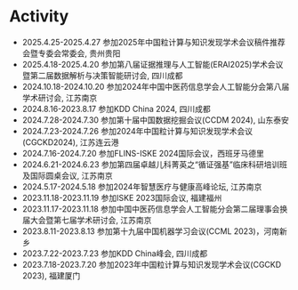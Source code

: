 # <i class="fas fa-cog fa-spin"></i> Activity
- 2025.4.25-2025.4.27 参加2025年中国粒计算与知识发现学术会议稿件推荐会暨专委会常委会, 贵州贵阳
- 2025.4.18-2025.4.20 参加第八届证据推理与人工智能(ERAI2025)学术会议暨第二届数据解析与决策智能研讨会, 四川成都
- 2024.10.18-2024.10.20 参加2024年中国中医药信息学会人工智能分会第八届学术研讨会, 江苏南京
- 2024.8.16-2023.8.17 参加KDD China 2024, 四川成都
- 2024.7.28-2024.7.30 参加第十届中国数据挖掘会议(CCDM 2024), 山东泰安
- 2024.7.23-2024.7.26 参加2024年中国粒计算与知识发现学术会议(CGCKD2024), 江苏连云港
- 2024.7.16-2024.7.20 参加FLINS-ISKE 2024国际会议，西班牙马德里
- 2024.6.21-2024.6.23 参加第四届卓越儿科菁英之“循证强基”临床科研培训班及国际圆桌会议, 江苏南京
- 2024.5.17-2024.5.18 参加2024年智慧医疗与健康高峰论坛, 江苏南京
- 2023.11.18-2023.11.19 参加ISKE 2023国际会议, 福建福州
- 2023.11.17-2023.11.18 参加中国中医药信息学会人工智能分会第二届理事会换届大会暨第七届学术研讨会, 江苏南京
- 2023.8.11-2023.8.13 参加第十九届中国机器学习会议(CCML 2023)，河南新乡
- 2023.7.22-2023.7.23 参加KDD China峰会, 四川成都
- 2023.7.18-2023.7.20 参加2023年中国粒计算与知识发现学术会议(CGCKD 2023), 福建厦门
 
